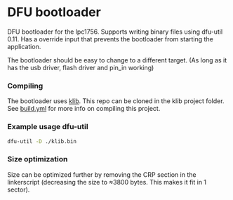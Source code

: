 # DFU bootloader

DFU bootloader for the lpc1756. Supports writing binary files using dfu-util 0.11. Has a override input that prevents the bootloader from starting the application.

The bootloader should be easy to change to a different target. (As long as it has the usb driver, flash driver and pin_in working)

### Compiling
The bootloader uses [klib](https://github.com/itzandroidtab/klib). This repo can be cloned in the klib project folder. See [build.yml](./.github/workflows/build.yml) for more info on compiling this project.

### Example usage dfu-util
```bash
dfu-util -D ./klib.bin
```

### Size optimization
Size can be optimized further by removing the CRP section in the linkerscript (decreasing the size to ≈3800 bytes. This makes it fit in 1 sector).

